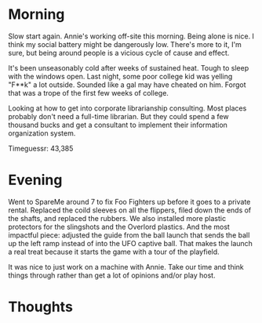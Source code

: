 # Morning
Slow start again. Annie's working off-site this morning. Being alone is nice. I think my social battery might be dangerously low. 
There's more to it, I'm sure, but being around people is a vicious cycle of cause and effect.

It's been unseasonably cold after weeks of sustained heat. Tough to sleep with the windows open.
Last night, some poor college kid was yelling "F**k" a lot outside. Sounded like a gal may have cheated on him.
Forgot that was a trope of the first few weeks of college.

Looking at how to get into corporate librarianship consulting. Most places probably don't need a full-time librarian. But they could 
spend a few thousand bucks and get a consultant to implement their information organization system.

Timeguessr: 43,385

# Evening
Went to SpareMe around 7 to fix Foo Fighters up before it goes to a private rental. 
Replaced the coild sleeves on all the flippers, filed down the ends of the shafts, and replaced the rubbers.
We also installed more plastic protectors for the slingshots and the Overlord plastics.
And the most impactful piece: adjusted the guide from the ball launch that sends the ball up the left ramp instead of into the UFO captive ball. That makes the launch a real treat because it starts the game with a tour of the playfield.

It was nice to just work on a machine with Annie. 
Take our time and think things through rather than get a lot of opinions and/or play host.

# Thoughts
